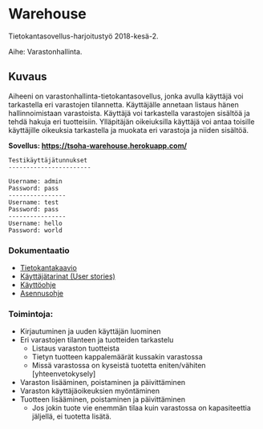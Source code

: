 # Warehouse

Tietokantasovellus-harjoitustyö 2018-kesä-2. 

Aihe: Varastonhallinta.  


## Kuvaus

Aiheeni on varastonhallinta-tietokantasovellus, jonka avulla käyttäjä voi tarkastella eri varastojen tilannetta. Käyttäjälle annetaan listaus hänen hallinnoimistaan varastoista. Käyttäjä voi tarkastella varastojen sisältöä ja tehdä hakuja eri tuotteisiin. Ylläpitäjän oikeiuksilla käyttäjä voi antaa toisille käyttäjille oikeuksia tarkastella ja muokata eri varastoja ja niiden sisältöä. 


__Sovellus: https://tsoha-warehouse.herokuapp.com/__

```
Testikäyttäjätunnukset 
-----------------------

Username: admin
Password: pass
----------------
Username: test
Password: pass
----------------
Username: hello
Password: world

```  

### Dokumentaatio

- [Tietokantakaavio](https://github.com/hajame/warehouse/blob/master/documentation/WarehouseManagementDB.png)  
- [Käyttäjätarinat (User stories)](https://github.com/hajame/warehouse/blob/master/documentation/user_stories.md)  
- [Käyttöohje](https://github.com/hajame/warehouse/blob/master/documentation/user_guide.md)  
- [Asennusohje](https://github.com/hajame/warehouse/blob/master/documentation/installation_guide.md)




### Toimintoja:
- Kirjautuminen ja uuden käyttäjän luominen
- Eri varastojen tilanteen ja tuotteiden tarkastelu
	- Listaus varaston tuotteista
	- Tietyn tuotteen kappalemäärät kussakin varastossa
	- Missä varastossa on kyseistä tuotetta eniten/vähiten [yhteenvetokysely]
- Varaston lisääminen, poistaminen ja päivittäminen
- Varaston käyttäjäoikeuksien myöntäminen
- Tuotteen lisääminen, poistaminen ja päivittäminen
	- Jos jokin tuote vie enemmän tilaa kuin varastossa on kapasiteettia jäljellä, ei tuotetta lisätä.
